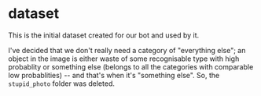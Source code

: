 # dataset
This is the initial dataset created for our bot and used by it.

I've decided that we don't really need a category of "everything else"; an object in the image is either waste of some recognisable type with high probablity or something else (belongs to all the categories with comparable low probablities) -- and that's when it's "something else".
So, the `stupid_photo` folder was deleted. 
